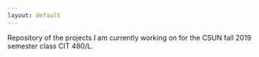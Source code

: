 ```yaml
---
layout: default
---
```




Repository of the projects I am currently working on for the CSUN fall 2019 semester class CIT 480/L. 
